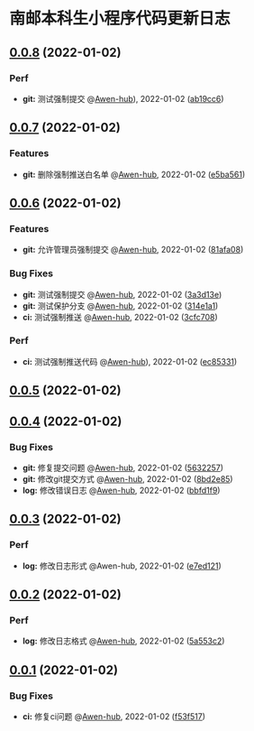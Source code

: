 # 南邮本科生小程序代码更新日志

## [0.0.8](https://github.com/Awen-hub/git-test/compare/0.0.7...0.0.8) (2022-01-02)

### Perf
* **git:** 测试强制提交  @[Awen-hub](https://github.com/Awen-hub)), 2022-01-02 ([ab19cc6](https://github.com/Awen-hub/git-test/commit/ab19cc626cc2914edae7a3fbfb78f3301ed0630b))


## [0.0.7](https://github.com/Awen-hub/git-test/compare/0.0.6...0.0.7) (2022-01-02)

### Features
* **git:** 删除强制推送白名单  @[Awen-hub](https://github.com/Awen-hub), 2022-01-02 ([e5ba561](https://github.com/Awen-hub/git-test/commit/e5ba561fb44661288d49640ff18ac4e8d463c226))


## [0.0.6](https://github.com/Awen-hub/git-test/compare/0.0.5...0.0.6) (2022-01-02)

### Features
* **git:** 允许管理员强制提交  @[Awen-hub](https://github.com/Awen-hub), 2022-01-02 ([81afa08](https://github.com/Awen-hub/git-test/commit/81afa08fb24da90f1db08976d394614b701dbd4f))

### Bug Fixes
* **git:** 测试强制提交  @[Awen-hub](https://github.com/Awen-hub), 2022-01-02 ([3a3d13e](https://github.com/Awen-hub/git-test/commit/3a3d13e8cf45679952a6fd360eae439fb945d19e))
* **git:** 测试保护分支  @[Awen-hub](https://github.com/Awen-hub), 2022-01-02 ([314e1a1](https://github.com/Awen-hub/git-test/commit/314e1a144716dd6f73b5b98d2204a72798e2b26f))
* **ci:** 测试强制推送  @[Awen-hub](https://github.com/Awen-hub), 2022-01-02 ([3cfc708](https://github.com/Awen-hub/git-test/commit/3cfc708c62ee714fc32fef4896af5709a4d3dcd5))

### Perf
* **ci:** 测试强制推送代码  @[Awen-hub](https://github.com/Awen-hub)), 2022-01-02 ([ec85331](https://github.com/Awen-hub/git-test/commit/ec8533112f0bbe50748da2059f9358c65b5fad01))


## [0.0.5](https://github.com/Awen-hub/git-test/compare/0.0.4...0.0.5) (2022-01-02)


## [0.0.4](https://github.com/Awen-hub/git-test/compare/0.0.3...0.0.4) (2022-01-02)

### Bug Fixes
* **git:** 修复提交问题  @[Awen-hub](https://github.com/Awen-hub), 2022-01-02 ([5632257](https://github.com/Awen-hub/git-test/commit/5632257038d58f43ad2cd000242959e6b8e0c054))
* **git:** 修改git提交方式  @[Awen-hub](https://github.com/Awen-hub), 2022-01-02 ([8bd2e85](https://github.com/Awen-hub/git-test/commit/8bd2e8525ecc94e5eaeaee2a5a210f1035f49c7f))
* **log:** 修改错误日志  @[Awen-hub](https://github.com/Awen-hub), 2022-01-02 ([bbfd1f9](https://github.com/Awen-hub/git-test/commit/bbfd1f905e0b87975178977c69015e761bdf45d5))


## [0.0.3](https://github.com/Awen-hub/git-test/compare/0.0.2...0.0.3) (2022-01-02)

### Perf
* **log:** 修改日志形式  @Awen-hub, 2022-01-02 ([e7ed121](https://github.com/Awen-hub/git-test/commit/e7ed121c1f4648f2e9793f28384759485125cd5b))


## [0.0.2](https://github.com/Awen-hub/git-test/compare/0.0.1...0.0.2) (2022-01-02)

### Perf
* **log:** 修改日志格式  @[Awen-hub](https://github.com/Awen-hub), 2022-01-02 ([5a553c2](https://github.com/Awen-hub/git-test/commit/5a553c22ffa4db963edbad7a46512bb692b435cd))


## [0.0.1](https://github.com/Awen-hub/git-test/compare/0.0.0...0.0.1) (2022-01-02)

### Bug Fixes
* **ci:** 修复ci问题  @[Awen-hub](https://github.com/Awen-hub), 2022-01-02 ([f53f517](https://github.com/Awen-hub/git-test/commit/f53f5175345f321376a869c2794f204eaf11d743))









